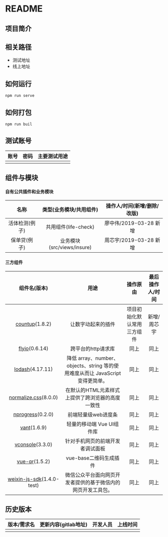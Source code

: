 # README

## 项目简介
 

## 相关路径
+ 测试地址
+ 线上地址 

## 如何运行

```
npm run serve 
```
 
## 如何打包

```
npm run buil
```
  

## 测试账号

| 账号 | 密码 | 主要测试用途 |
| :--: | :--: | :----------: |
|      |      |              |



## 组件与模块

#### 自有公共插件和业务模块

|   名称   |  类型(业务模块/共用组件)   | 操作人/时间(新增/删除/改版) |
| :------: | :------------------------: | :-------------------------: |
| 活体检测(例子) |    共用组件(life-check)    |   廖中伟/2019-03-28  新增   |
|  保单贷(例子)  | 业务模块(src/views/insure) |   周芯宇/2019-03-28 新增    |



#### 三方组件

|                         组件名(版本)                         |                             用途                             |          操作原由          | 最后操作人/时间 |
| :----------------------------------------------------------: | :----------------------------------------------------------: | :------------------------: | :-------------: |
|  [countup](<http://inorganik.github.io/countUp.js/>)(1.8.2)  |                      让数字动起来的插件                      | 项目初始化默认常用三方组件 |   新增/周芯宇   |
|       [flyio](<https://github.com/wendux/fly>)(0.6.14)       |                      跨平台的http请求库                      |            同上            |      同上       |
|        [lodash](<https://www.lodashjs.com/>)(4.17.11)        | 降低 array、number、objects、string 等的使用难度从而让 JavaScript 变得更简单。 |            同上            |      同上       |
| [normalize.css](<https://github.com/necolas/normalize.css>)(8.0.0) |       在默认的HTML元素样式上提供了跨浏览器的高度一致性       |            同上            |      同上       |
| [nprogress](<https://github.com/rstacruz/nprogress/>)(0.2.0) |                     前端轻量级web进度条                      |            同上            |      同上       |
| [vant](<https://youzan.github.io/vant/#/zh-CN/intro>)(1.6.9) |                  轻量的移动端 Vue UI组件库                   |            同上            |      同上       |
| [vconsole](<https://github.com/Tencent/vConsole/blob/dev/README_CN.md>)(3.3.0) |               针对手机网页的前端开发者调试面板               |            同上            |      同上       |
|   [vue-qr](<https://www.npmjs.com/package/vue-qr>)(1.5.2)    |                    vue-base二维码生成插件                    |            同上            |      同上       |
| [weixin-js-sdk](<https://mp.weixin.qq.com/wiki?t=resource/res_main&id=mp1421141115>)(1.4.0-test) | 微信公众平台面向网页开发者提供的基于微信内的网页开发工具包。 |            同上            |      同上       |



## 历史版本

| 版本/需求名 | 更新内容(gitlab地址) | 开发人员 | 上线时间 |
| :---------: | :------------------: | :------: | :------: |
|             |                      |          |          |

